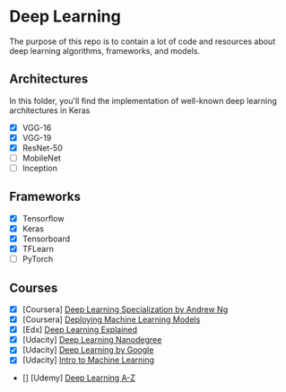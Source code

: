 # Deep Learning

The purpose of this repo is to contain a lot of code and resources about deep learning algorithms, frameworks, and models.

## Architectures
In this folder, you'll find the implementation of well-known deep learning architectures in Keras

- [x] VGG-16
- [x] VGG-19
- [x] ResNet-50
- [ ] MobileNet
- [ ] Inception

## Frameworks

- [x] Tensorflow
- [x] Keras
- [x] Tensorboard
- [x] TFLearn
- [ ] PyTorch

## Courses

- [x] [Coursera] [Deep Learning Specialization by Andrew Ng](https://www.coursera.org/specializations/deep-learning)
- [x] [Coursera] [Deploying Machine Learning Models](https://www.coursera.org/learn/deploying-machine-learning-models?authMode=login)
- [x] [Edx] [Deep Learning Explained](https://www.edx.org/course/deep-learning-explained-2)
- [x] [Udacity] [Deep Learning Nanodegree](https://www.udacity.com/course/deep-learning-nanodegree--nd101)
- [x] [Udacity] [Deep Learning by Google](https://www.udacity.com/course/intro-to-tensorflow-for-deep-learning--ud187)
- [x] [Udacity] [Intro to Machine Learning](https://www.udacity.com/course/intro-to-machine-learning--ud120)
- [] [Udemy] [Deep Learning A-Z](https://www.udemy.com/course/deeplearning/)
